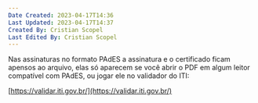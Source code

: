 ```yaml
---
Date Created: 2023-04-17T14:36
Last Updated: 2023-04-17T14:37
Created By: Cristian Scopel
Last Edited By: Cristian Scopel
---
```

Nas assinaturas no formato PAdES a assinatura e o certificado ficam apensos ao arquivo, elas só aparecem se você abrir o PDF em algum leitor compatível com PAdES, ou jogar ele no validador do ITI:

  

[https://validar.iti.gov.br/](https://validar.iti.gov.br/)